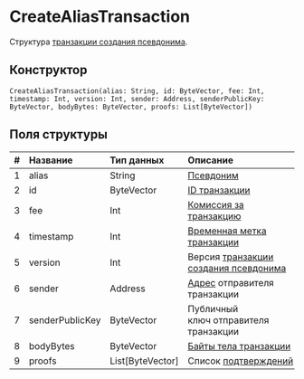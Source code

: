# CreateAliasTransaction

Структура [транзакции создания псевдонима](/blockchain/transaction-type/alias-transaction.md).

## Конструктор

``` ride
CreateAliasTransaction(alias: String, id: ByteVector, fee: Int, timestamp: Int, version: Int, sender: Address, senderPublicKey: ByteVector, bodyBytes: ByteVector, proofs: List[ByteVector])
```

## Поля структуры

| # | Название | Тип данных | Описание |
| :--- | :--- | :--- | :--- |
| 1 | alias | String | [Псевдоним](/blockchain/alias.md) |
| 2 | id | ByteVector | [ID транзакции](/blockchain/transaction/transaction-id.md) |
| 3 | fee | Int | [Комиссия за транзакцию](/blockchain/transaction-fee.md) |
| 4 | timestamp | Int | [Временная метка транзакции](/blockchain/transaction/transaction-timestamp.md) |
| 5 | version | Int | Версия [транзакции создания псевдонима](/blockchain/transaction-type/alias-transaction.md) |
| 6 | sender | Address | [Адрес](/blockchain/address.md) отправителя транзакции |
| 7 | senderPublicKey | ByteVector | Публичный ключ отправителя транзакции |
| 8 | bodyBytes | ByteVector | [Байты тела транзакции](/blockchain/transaction/transaction-body-bytes.md) |
| 9 | proofs | List[ByteVector] | Список [подтверждений](/blockchain/transaction-proof.md) |
